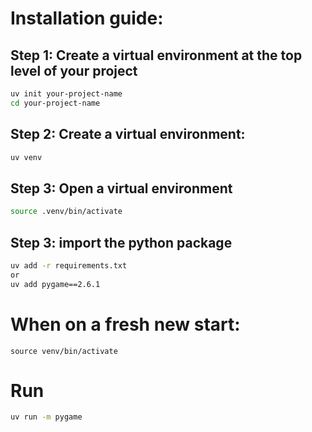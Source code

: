 # Installation guide:

## Step 1: Create a virtual environment at the top level of your project

```bash
uv init your-project-name
cd your-project-name
```

## Step 2: Create a virtual environment:
```bash
uv venv
```

## Step 3: Open a virtual environment

```bash
source .venv/bin/activate
```

## Step 3: import the python package

```bash
uv add -r requirements.txt
or 
uv add pygame==2.6.1
```

# When on a fresh new start:

`source venv/bin/activate`

# Run

```bash
uv run -m pygame
```
